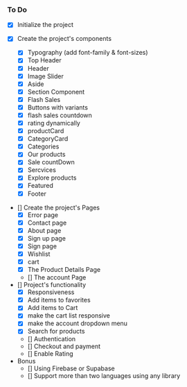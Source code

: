 ### To Do

- [x] Initialize the project

- [x] Create the project's components

  - [x] Typography (add font-family & font-sizes)
  - [x] Top Header
  - [x] Header
  - [x] Image Slider
  - [x] Aside
  - [x] Section Component
  - [x] Flash Sales
  - [x] Buttons with variants
  - [x] flash sales countdown
  - [x] rating dynamically
  - [x] productCard
  - [x] CategoryCard
  - [x] Categories
  - [x] Our products
  - [x] Sale countDown
  - [x] Sercvices
  - [x] Explore products
  - [x] Featured
  - [x] Footer

- [] Create the project's Pages
  - [x] Error page
  - [x] Contact page
  - [x] About page
  - [x] Sign up page
  - [x] Sign page
  - [x] Wishlist
  - [x] cart
  - [x] The Product Details Page
  - [] The account Page
- [] Project's functionality
  - [x] Responsiveness
  - [x] Add items to favorites
  - [x] Add items to Cart
  - [x] make the cart list responsive
  - [x] make the account dropdown menu
  - [x] Search for products
  - [] Authentication
  - [] Checkout and payment
  - [] Enable Rating
- Bonus
  - [] Using Firebase or Supabase
  - [] Support more than two languages using any library
